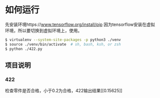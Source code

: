 # 如何运行
先安装环境https://www.tensorflow.org/install/pip
因为tensorflow安装在虚拟环境，所以要切换到虚拟环境上，使用。
```sh
$ virtualenv --system-site-packages -p python3 ./venv
$ source ./venv/bin/activate  # sh, bash, ksh, or zsh
$ python ./422.py
```

## 项目说明
### 422 
检查零件是否合格，小于0.2为合格，422输出结果[[0.15625]]
